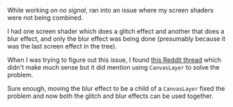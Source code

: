 While working on _no signal_, ran into an issue where my screen shaders were not being combined.

I had one screen shader which does a glitch effect and another that does a blur effect, and only the blur effect was being done (presumably because it was the last screen effect in the tree).

When I was trying to figure out this issue, I found [this Reddit thread](https://www.reddit.com/r/godot/comments/s54etq/how_to_implement_multiple_screen_shaders_in_2d/) which didn't make much sense but it did mention using `CanvasLayer` to solve the problem.

Sure enough, moving the blur effect to be a child of a `CanvasLayer` fixed the problem and now both the glitch and blur effects can be used together.
